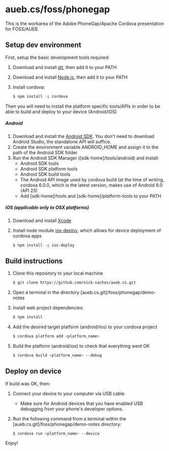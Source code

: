 # aueb.cs/foss/phonegap

This is the workarea of the Adobe PhoneGap/Apache Cordova presentation for FOSS/AUEB.

## Setup dev environment

First, setup the basic development tools required:

1. Download and install [git], then add it to your PATH
2. Download and install [Node.js], then add it to your PATH
3. Install cordova:

    ```sh
    $ npm install -g cordova
    ```

Then you will need to install the platform specific tools/APIs in order to be able to build and deploy to your device (Android/iOS)

##### Android

1. Download and install the [Android SDK]. You don't need to download Android Studio, the standalone API will suffice.
2. Create the environment variable ANDROID_HOME and assign it to the path of the Android SDK folder
3. Run the Android SDK Manager ([sdk-home]/tools/android) and install:
    * Android SDK tools
    * Android SDK platform tools
    * Android SDK build tools
    * The Android API image used by cordova build (at the time of writing, cordova 6.0.0, which is the latest version, makes use of Android 6.0 (API 23)
    * Add [sdk-home]/tools and  [sdk-home]/platform-tools to your PATH
    
##### iOS _(applicable only to OSX platforms)_

1. Download and install [Xcode]
2. Install node module [ios-deploy], which allows for device deployment of cordova apps

    ```sh
    $ npm install -g ios-deploy
    ```

## Build instructions

1. Clone this repository to your local machine

    ```sh
    $ git clone https://github.com/nick-nachos/aueb.cs.git
    ```
    
2. Open a terminal in the directory [aueb.cs.git]/foss/phonegap/demo-notes
3. Install web project dependencies:
    
    ```sh
    $ npm install
    ```
    
4. Add the desired target platform (android/ios) to your cordova project
    
    ```sh
    $ cordova platform add <platform_name>
    ```
    
5. Build the platform (android/ios) to check that everything went OK
    
    ```sh
    $ cordova build <platform_name> --debug
    ```

## Deploy on device

If build was OK, then:

1. Connect your device to your computer via USB cable
    * Make sure for Android devices that you have enabled USB debugging from your phone's developer options.
2. Run the following command from a terminal within the [aueb.cs.git]/foss/phonegap/demo-notes directory:
    
    ```sh
    $ cordova run <platform_name> --device
    ```

Enjoy!

[Node.js]: <https://nodejs.org/en/download/>
[git]: <https://git-scm.com/downloads>
[Android SDK]: <http://developer.android.com/sdk/installing/index.html>
[Xcode]: <https://developer.apple.com/xcode/download/>
[ios-deploy]: <https://github.com/phonegap/ios-deploy>

